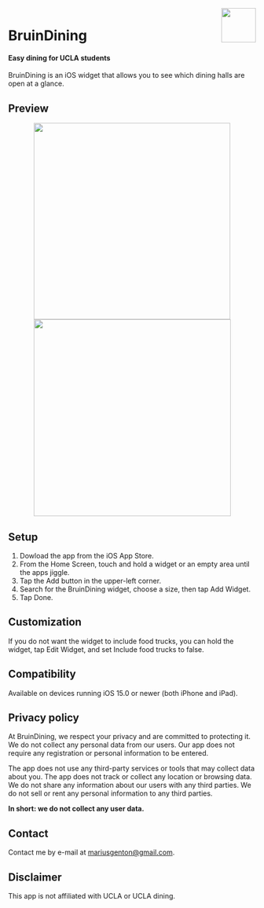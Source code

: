  <img align="right" width="70" src="https://user-images.githubusercontent.com/59290941/212503836-bb70bbc6-9f4c-4db7-a2ee-2484ff948132.png">

 # BruinDining
 #### Easy dining for UCLA students
BruinDining is an iOS widget that allows you to see which dining halls are open at a glance. 

## Preview
 <p align="center">
  <img width="400" src="https://user-images.githubusercontent.com/59290941/212590773-7affec1e-def4-4b96-94ec-cd9f479edaaa.png">
  <img width="401" src="https://user-images.githubusercontent.com/59290941/212590778-0a4fbde4-3d1e-458c-ab4e-fbafb079139e.png">
 </p>

## Setup
1) Dowload the app from the iOS App Store.
2) From the Home Screen, touch and hold a widget or an empty area until the apps jiggle.
3) Tap the Add button in the upper-left corner.
4) Search for the BruinDining widget, choose a size, then tap Add Widget.
5) Tap Done.

## Customization
If you do not want the widget to include food trucks, you can hold the widget, tap Edit Widget, and set Include food trucks to false.

## Compatibility
Available on devices running iOS 15.0 or newer (both iPhone and iPad).

## Privacy policy
At BruinDining, we respect your privacy and are committed to protecting it. We do not collect any personal data from our users. Our app does not require any registration or personal information to be entered.

The app does not use any third-party services or tools that may collect data about you. The app does not track or collect any location or browsing data. We do not share any information about our users with any third parties. We do not sell or rent any personal information to any third parties.

**In short: we do not collect any user data.**

## Contact
Contact me by e-mail at mariusgenton@gmail.com.

## Disclaimer
This app is not affiliated with UCLA or UCLA dining.
